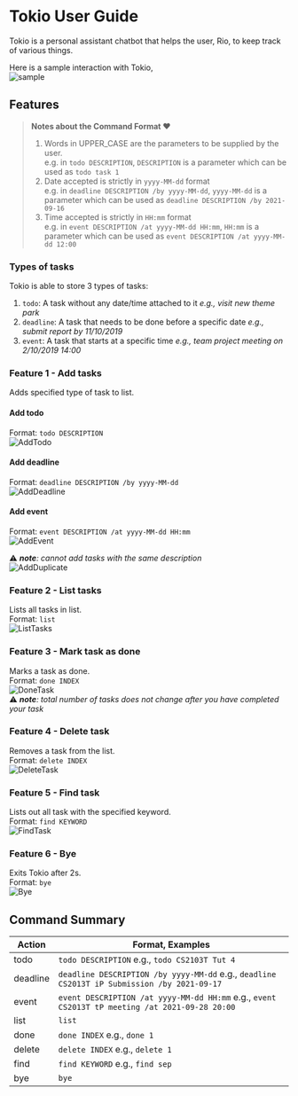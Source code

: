 # Tokio User Guide
Tokio is a personal assistant chatbot that helps the user, Rio, to keep track of various things.

Here is a sample interaction with Tokio,  
![sample](./Ui.png)

## Features 
> __Notes about the Command Format :heart:__
> 1. Words in UPPER_CASE are the parameters to be supplied by the user.  
> e.g. in `todo DESCRIPTION`, `DESCRIPTION` is a parameter which can be used as `todo task 1`  
> 2. Date accepted is strictly in `yyyy-MM-dd` format  
> e.g. in `deadline DESCRIPTION /by yyyy-MM-dd`, `yyyy-MM-dd` is a parameter which can be used as `deadline DESCRIPTION /by 2021-09-16`  
> 3. Time accepted is strictly in `HH:mm` format  
> e.g. in `event DESCRIPTION /at yyyy-MM-dd HH:mm`, `HH:mm` is a parameter which can be used as `event DESCRIPTION /at yyyy-MM-dd 12:00`
> 

### Types of tasks
Tokio is able to store 3 types of tasks:
1. `todo`: A task without any date/time attached to it *e.g., visit new theme park*
2. `deadline`: A task that needs to be done before a specific date *e.g., submit report by 11/10/2019*
3. `event`: A task that starts at a specific time *e.g., team project meeting on 2/10/2019 14:00*

### Feature 1 - Add tasks
Adds specified type of task to list.

#### Add todo
Format: `todo DESCRIPTION`  
![AddTodo](./images/exampleTodo.png)

#### Add deadline  
Format: `deadline DESCRIPTION /by yyyy-MM-dd`  
![AddDeadline](./images/exampleDeadline.png)

#### Add event
Format: `event DESCRIPTION /at yyyy-MM-dd HH:mm`  
![AddEvent](./images/exampleEvent.png)  

:warning: *__note__: cannot add tasks with the same description*  
![AddDuplicate](./images/exampleDuplicate.png)


### Feature 2 - List tasks
Lists all tasks in list.  
Format: `list`  
![ListTasks](./images/exampleList.png)


### Feature 3 - Mark task as done
Marks a task as done.  
Format: `done INDEX`  
![DoneTask](./images/exampleDone.png)  
:warning: *__note__: total number of tasks does not change after you have completed your task*


### Feature 4 - Delete task
Removes a task from the list.  
Format: `delete INDEX`  
![DeleteTask](./images/exampleDelete.png)


### Feature 5 - Find task
Lists out all task with the specified keyword.  
Format: `find KEYWORD`  
![FindTask](./images/exampleFind.png)


### Feature 6 - Bye
Exits Tokio after 2s.  
Format: `bye`  
![Bye](./images/exampleBye.png) 


## Command Summary
Action    | Format, Examples
--------- | -----------------------------------------------------------------------------------------------
todo      | `todo DESCRIPTION`  e.g., `todo CS2103T Tut 4`  
deadline  | `deadline DESCRIPTION /by yyyy-MM-dd`  e.g., `deadline CS2013T iP Submission /by 2021-09-17`
event     | `event DESCRIPTION /at yyyy-MM-dd HH:mm`  e.g., `event CS2013T tP meeting /at 2021-09-28 20:00`
list      | `list`
done      | `done INDEX`  e.g., `done 1`
delete    | `delete INDEX`  e.g., `delete 1`
find      | `find KEYWORD`  e.g., `find sep`
bye       | `bye`

